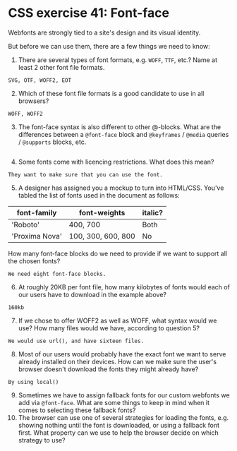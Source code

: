 # CSS exercise 41: Font-face

Webfonts are strongly tied to a site's design and its visual identity.

But before we can use them, there are a few things we need to know:

1. There are several types of font formats, e.g. `WOFF`, `TTF`, etc.? Name at least 2 other font file formats.
```
SVG, OTF, WOFF2, EOT
```
2. Which of these font file formats is a good candidate to use in all browsers?
```
WOFF, WOFF2
```
3. The font-face syntax is also different to other @-blocks. What are the differences between a `@font-face` block and `@keyframes` / `@media` queries / `@supports` blocks, etc.
```

```
4. Some fonts come with licencing restrictions. What does this mean?
```
They want to make sure that you can use the font.
```
5. A designer has assigned you a mockup to turn into HTML/CSS. You've tabled the list of fonts used in the document as follows:

font-family | font-weights | italic?
--- | --- | ---
'Roboto' | 400, 700 | Both
'Proxima Nova' | 100, 300, 600, 800 | No

How many font-face blocks do we need to provide if we want to support all the chosen fonts?
```
We need eight font-face blocks.
```
6. At roughly 20KB per font file, how many kilobytes of fonts would each of our users have to download in the example above?
```
160kb
```
7. If we chose to offer WOFF2 as well as WOFF, what syntax would we use? How many files would we have, according to question 5?
```
We would use url(), and have sixteen files.
```
8. Most of our users would probably have the exact font we want to serve already installed on their devices. How can we make sure the user's browser doesn't download the fonts they might already have?
```
By using local()
```
9. Sometimes we have to assign fallback fonts for our custom webfonts we add via `@font-face`. What are some things to keep in mind when it comes to selecting these fallback fonts?
10. The browser can use one of several strategies for loading the fonts, e.g. showing nothing until the font is downloaded, or using a fallback font first. What property can we use to help the browser decide on which strategy to use?

